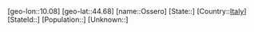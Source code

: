 ﻿---
location: [44.68,10.08]
type: City
tags:
- geo/City


SpocWebEntityId: 33164
isDeleted: false
confidential: public

---
[geo-lon::10.08]
[geo-lat::44.68]
[name::Ossero]
[State::]
[Country::[Italy](geo/Continent/Europe/Italy.md)]
[StateId::]
[Population::]
[Unknown::]

